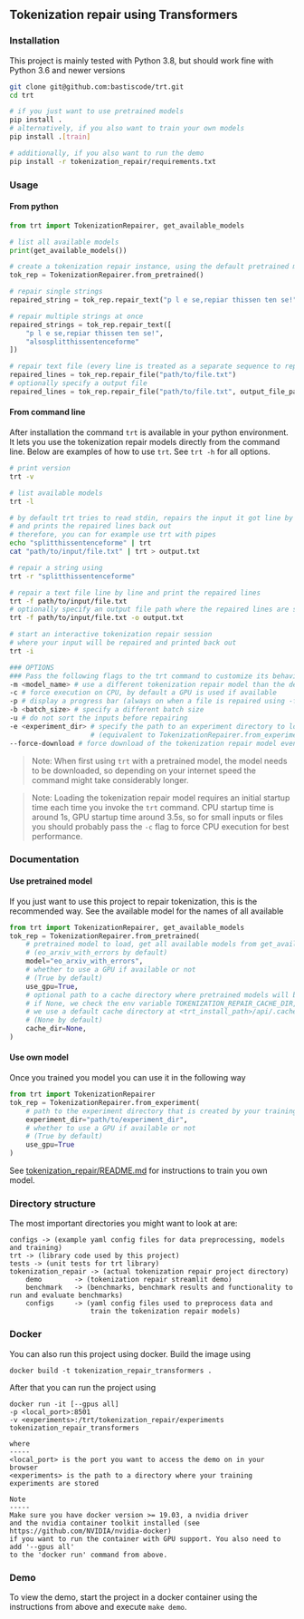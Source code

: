 ## Tokenization repair using Transformers

### Installation

This project is mainly tested with Python 3.8, but should work fine with Python 3.6 and newer versions

```bash
git clone git@github.com:bastiscode/trt.git
cd trt

# if you just want to use pretrained models
pip install .
# alternatively, if you also want to train your own models
pip install .[train]

# additionally, if you also want to run the demo
pip install -r tokenization_repair/requirements.txt
```

### Usage

#### From python
```python
from trt import TokenizationRepairer, get_available_models

# list all available models
print(get_available_models())

# create a tokenization repair instance, using the default pretrained model
tok_rep = TokenizationRepairer.from_pretrained()

# repair single strings
repaired_string = tok_rep.repair_text("p l e se,repiar thissen ten se!")

# repair multiple strings at once
repaired_strings = tok_rep.repair_text([
    "p l e se,repiar thissen ten se!",
    "alsosplitthissentenceforme"    
])

# repair text file (every line is treated as a separate sequence to repair)
repaired_lines = tok_rep.repair_file("path/to/file.txt")
# optionally specify a output file
repaired_lines = tok_rep.repair_file("path/to/file.txt", output_file_path="save/output/here.txt")
```

#### From command line

After installation the command `trt` is available in your python environment. It lets you use the tokenization 
repair models directly from the command line. Below are examples of how to use `trt`. 
See `trt -h` for all options.

```bash
# print version
trt -v

# list available models
trt -l

# by default trt tries to read stdin, repairs the input it got line by line 
# and prints the repaired lines back out
# therefore, you can for example use trt with pipes
echo "splitthissentenceforme" | trt
cat "path/to/input/file.txt" | trt > output.txt

# repair a string using
trt -r "splitthissentenceforme"

# repair a text file line by line and print the repaired lines
trt -f path/to/input/file.txt
# optionally specify an output file path where the repaired lines are saved
trt -f path/to/input/file.txt -o output.txt

# start an interactive tokenization repair session
# where your input will be repaired and printed back out
trt -i

### OPTIONS
### Pass the following flags to the trt command to customize its behaviour
-m <model_name> # use a different tokenization repair model than the default one 
-c # force execution on CPU, by default a GPU is used if available
-p # display a progress bar (always on when a file is repaired using -f)
-b <batch_size> # specify a different batch size
-u # do not sort the inputs before repairing
-e <experiment_dir> # specify the path to an experiment directory to load the model from 
                    # (equivalent to TokenizationRepairer.from_experiment(experiment_dir) in python API)
--force-download # force download of the tokenization repair model even if it was already downloaded
```

> Note: When first using `trt` with a pretrained model, the model needs to be downloaded, so depending on 
> your internet speed the command might take considerably longer.

> Note: Loading the tokenization repair model requires an initial startup time each time you 
> invoke the `trt` command. CPU startup time is around 1s, GPU startup time around 3.5s, so for small 
> inputs or files you should probably pass the `-c` flag to force CPU execution for best performance.

### Documentation

#### Use pretrained model
If you just want to use this project to repair tokenization, this is the
recommended way. See the available model for the names of all available
```python
from trt import TokenizationRepairer, get_available_models
tok_rep = TokenizationRepairer.from_pretrained(
    # pretrained model to load, get all available models from get_available_models() 
    # (eo_arxiv_with_errors by default)
    model="eo_arxiv_with_errors", 
    # whether to use a GPU if available or not 
    # (True by default)
    use_gpu=True, 
    # optional path to a cache directory where pretrained models will be downloaded to,
    # if None, we check the env variable TOKENIZATION_REPAIR_CACHE_DIR, if it is not set 
    # we use a default cache directory at <trt_install_path>/api/.cache 
    # (None by default)
    cache_dir=None, 
)
```

#### Use own model
Once you trained you model you can use it in the following way
```python
from trt import TokenizationRepairer
tok_rep = TokenizationRepairer.from_experiment(
    # path to the experiment directory that is created by your training run
    experiment_dir="path/to/experiment_dir",
    # whether to use a GPU if available or not 
    # (True by default)
    use_gpu=True
)
```

See [tokenization_repair/README.md](tokenization_repair/README.md) for instructions to train you own model.

### Directory structure

The most important directories you might want to look at are:
```
configs -> (example yaml config files for data preprocessing, models and training)
trt -> (library code used by this project)
tests -> (unit tests for trt library)
tokenization_repair -> (actual tokenization repair project directory)
    demo        -> (tokenization repair streamlit demo)
    benchmark   -> (benchmarks, benchmark results and functionality to run and evaluate benchmarks)
    configs     -> (yaml config files used to preprocess data and 
                    train the tokenization repair models)
```

### Docker

You can also run this project using docker. Build the image using 

`docker build -t tokenization_repair_transformers .`

After that you can run the project using

```
docker run -it [--gpus all] 
-p <local_port>:8501 
-v <experiments>:/trt/tokenization_repair/experiments 
tokenization_repair_transformers

where 
-----
<local_port> is the port you want to access the demo on in your browser
<experiments> is the path to a directory where your training experiments are stored

Note
-----
Make sure you have docker version >= 19.03, a nvidia driver
and the nvidia container toolkit installed (see https://github.com/NVIDIA/nvidia-docker)
if you want to run the container with GPU support. You also need to add '--gpus all' 
to the 'docker run' command from above.
```

### Demo

To view the demo, start the project in a docker container using the instructions from above
and execute `make demo`.
